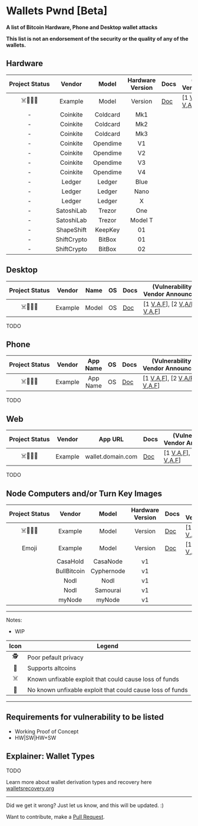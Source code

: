 # Wallets Pwnd [Beta]


**A list of Bitcoin Hardware, Phone and Desktop wallet attacks**

**This list is not an endorsement of the security or the quality of any of the wallets.**

## Hardware

Project&nbsp;Status|Vendor|Model|Hardware Version|Docs|(Vulnerability&nbsp;Report, Vendor&nbsp;Announcement/Fix)
:---:|:---:|:---:|:---:|---|---
☠️🕵️‍💩🔵|Example|Model|Version|[Doc]()|[1 [V](),[A](),[F]()], [2 [V](),[A/F]()], [3 [V](),[A](),[F]()]
-|Coinkite|Coldcard|Mk1||
-|Coinkite|Coldcard|Mk2||
-|Coinkite|Coldcard|Mk3||
-|Coinkite|Opendime|V1||
-|Coinkite|Opendime|V2||
-|Coinkite|Opendime|V3||
-|Coinkite|Opendime|V4||
-|Ledger|Ledger|Blue||
-|Ledger|Ledger|Nano||
-|Ledger|Ledger|X||
-|SatoshiLab|Trezor|One||
-|SatoshiLab|Trezor|Model T||
-|ShapeShift|KeepKey|01||
-|ShiftCrypto|BitBox|01||
-|ShiftCrypto|BitBox|02||



## Desktop
Project&nbsp;Status|Vendor|Name|OS|Docs|(Vulnerability&nbsp;Report, Vendor&nbsp;Announcement/Fix)
:---:|:---:|:---:|:---:|---|---
☠️🕵️‍💩🔵|Example|Model|OS|[Doc]()|[1 [V](),[A](),[F]()], [2 [V](),[A/F]()], [3 [V](),[A](),[F]()]
TODO

## Phone
Project&nbsp;Status|Vendor|App Name|OS|Docs|(Vulnerability&nbsp;Report, Vendor&nbsp;Announcement/Fix)
:---:|:---:|:---:|:---:|---|---
☠️🕵️‍💩🔵|Example|App Name|OS|[Doc]()|[1 [V](),[A](),[F]()], [2 [V](),[A/F]()], [3 [V](),[A](),[F]()]
TODO

## Web
Project&nbsp;Status|Vendor|App URL|Docs|(Vulnerability&nbsp;Report, Vendor&nbsp;Announcement/Fix)
:---:|:---:|:---:|:---|---
☠️🕵️‍💩🔵|Example|wallet.domain.com|[Doc]()|[1 [V](),[A](),[F]()], [2 [V](),[A/F]()], [3 [V](),[A](),[F]()]
TODO

## Node Computers and/or Turn Key Images

Project&nbsp;Status|Vendor|Model|Hardware Version|Docs|(Vulnerability&nbsp;Report, Vendor&nbsp;Announcement/Fix)
:---:|:---:|:---:|:---:|---|---
☠️🕵️‍💩🔵|Example|Model|Version|[Doc]()|[1 [V](),[A](),[F]()], [2 [V](),[A/F]()], [3 [V](),[A](),[F]()]
Emoji|Example|Model|Version|[Doc]()|[1 [V](),[A](),[F]()], [2 [V](),[A/F]()], [3 [V](),[A](),[F]()]
||CasaHold|CasaNode|v1||
||BullBitcoin|Cyphernode|v1||
||Nodl|Nodl|v1||
||Nodl|Samourai|v1||
||myNode|myNode|v1||



---

Notes:
- WIP

Icon|Legend
:---:|---
🕵️‍|Poor pefault privacy
💩|Supports altcoins
☠️|Known unfixable exploit that could cause loss of funds
🔵|No known unfixable exploit that could cause loss of funds

---

## Requirements for vulnerability to be listed

- Working Proof of Concept
- HW|SW|HW+SW

## Explainer: Wallet Types

TODO

Learn more about wallet derivation types and recovery here [walletsrecovery.org](http://walletsrecovery.org)

---


Did we get it wrong? Just let us know, and this will be updated. :)

Want to contribute, make a [Pull Request](https://github.com/nvk/wallets-recovery/pulls).
